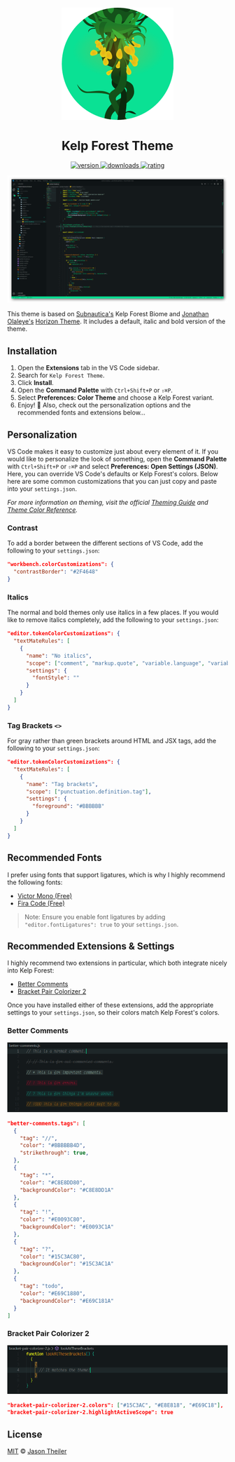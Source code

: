 <p align="center">
  <a href="https://marketplace.visualstudio.com/items?itemName=jasontheiler.kelp-forest-theme-vscode">
    <img src="https://raw.githubusercontent.com/jasontheiler/kelp-forest-theme-vscode/master/images/logo.png" alt="Kelp Forest Theme" height="256px" />
  </a>
</p>

<h1 align="center">Kelp Forest Theme</h1>

<p align="center">
  <a href="https://marketplace.visualstudio.com/items?itemName=jasontheiler.kelp-forest-theme-vscode">
    <img src="https://img.shields.io/vscode-marketplace/v/jasontheiler.kelp-forest-theme-vscode.svg?style=for-the-badge&labelColor=14191B&color=0AE194" alt="version" />
  </a>
  <a href="https://marketplace.visualstudio.com/items?itemName=jasontheiler.kelp-forest-theme-vscode">
    <img src="https://img.shields.io/visual-studio-marketplace/d/jasontheiler.kelp-forest-theme-vscode.svg?style=for-the-badge&labelColor=14191B&color=0AE194" alt="downloads" />
  </a>
  <a href="https://marketplace.visualstudio.com/items?itemName=jasontheiler.kelp-forest-theme-vscode">
    <img src="https://img.shields.io/visual-studio-marketplace/stars/jasontheiler.kelp-forest-theme-vscode.svg?style=for-the-badge&labelColor=14191B&color=0AE194" alt="rating" />
  </a>
</p>

<img src="https://raw.githubusercontent.com/jasontheiler/kelp-forest-theme-vscode/master/images/preview.png" alt="Kelp Forest Theme preview" />

This theme is based on [Subnautica's](https://unknownworlds.com/subnautica/) Kelp Forest Biome and [Jonathan Olaleye's](https://github.com/jolaleye) [Horizon Theme](https://marketplace.visualstudio.com/items?itemName=jolaleye.horizon-theme-vscode). It includes a default, italic and bold version of the theme.

## Installation

1. Open the **Extensions** tab in the VS Code sidebar.
2. Search for `Kelp Forest Theme`.
3. Click **Install**.
4. Open the **Command Palette** with `Ctrl+Shift+P` or `⇧⌘P`.
5. Select **Preferences: Color Theme** and choose a Kelp Forest variant.
6. Enjoy! 🌊 Also, check out the personalization options and the recommended fonts and extensions below...

## Personalization

VS Code makes it easy to customize just about every element of it. If you would like to personalize the look of something, open the **Command Palette** with `Ctrl+Shift+P` or `⇧⌘P` and select **Preferences: Open Settings (JSON)**. Here, you can override VS Code's defaults or Kelp Forest's colors. Below here are some common customizations that you can just copy and paste into your `settings.json`.

_For more information on theming, visit the official [Theming Guide](https://code.visualstudio.com/api/extension-capabilities/theming) and [Theme Color Reference](https://code.visualstudio.com/api/references/theme-color)._

### Contrast

To add a border between the different sections of VS Code, add the following to your `settings.json`:

```json
"workbench.colorCustomizations": {
  "contrastBorder": "#2F4648"
}
```

### Italics

The normal and bold themes only use italics in a few places. If you would like to remove italics completely, add the following to your `settings.json`:

```json
"editor.tokenColorCustomizations": {
  "textMateRules": [
    {
      "name": "No italics",
      "scope": ["comment", "markup.quote", "variable.language", "variable.parameter"],
      "settings": {
        "fontStyle": ""
      }
    }
  ]
}
```

### Tag Brackets `<>`

For gray rather than green brackets around HTML and JSX tags, add the following to your `settings.json`:

```json
"editor.tokenColorCustomizations": {
  "textMateRules": [
    {
      "name": "Tag brackets",
      "scope": ["punctuation.definition.tag"],
      "settings": {
        "foreground": "#BBBBBB"
      }
    }
  ]
}
```

## Recommended Fonts

I prefer using fonts that support ligatures, which is why I highly recommend the following fonts:

- <a href="https://github.com/rubjo/victor-mono">Victor Mono (Free)</a>
- <a href="https://github.com/tonsky/FiraCode">Fira Code (Free)</a>

> Note: Ensure you enable font ligatures by adding `"editor.fontLigatures": true` to your `settings.json`.

## Recommended Extensions & Settings

I highly recommend two extensions in particular, which both integrate nicely into Kelp Forest:

- <a href="https://marketplace.visualstudio.com/items?itemName=aaron-bond.better-comments">Better Comments</a>
- <a href="https://marketplace.visualstudio.com/items?itemName=CoenraadS.bracket-pair-colorizer-2">Bracket Pair Colorizer 2</a>

Once you have installed either of these extensions, add the appropriate settings to your `settings.json`, so their colors match Kelp Forest's colors.

### Better Comments

<img src="https://raw.githubusercontent.com/jasontheiler/kelp-forest-theme-vscode/master/images/preview-better-comments.png" alt="Better Comments preview" />

```json
"better-comments.tags": [
  {
    "tag": "//",
    "color": "#BBBBBB4D",
    "strikethrough": true,
  },
  {
    "tag": "*",
    "color": "#C8E8DD80",
    "backgroundColor": "#C8E8DD1A"
  },
  {
    "tag": "!",
    "color": "#E0093C80",
    "backgroundColor": "#E0093C1A"
  },
  {
    "tag": "?",
    "color": "#15C3AC80",
    "backgroundColor": "#15C3AC1A"
  },
  {
    "tag": "todo",
    "color": "#E69C1880",
    "backgroundColor": "#E69C181A"
  }
]
```

### Bracket Pair Colorizer 2

<img src="https://raw.githubusercontent.com/jasontheiler/kelp-forest-theme-vscode/master/images/preview-bracket-pair-colorizer-2.png" alt="Bracket Pair Colorizer 2 preview" />

```json
"bracket-pair-colorizer-2.colors": ["#15C3AC", "#E8E818", "#E69C18"],
"bracket-pair-colorizer-2.highlightActiveScope": true
```

## License

[MIT](https://github.com/jasontheiler/kelp-forest-theme-vscode/blob/master/LICENSE) © [Jason Theiler](https://github.com/JasonTheiler)
